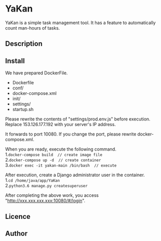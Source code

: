 YaKan
====

YaKan is a simple task management tool.
It has a feature to automatically count man-hours of tasks.

## Description

## Install
We have prepared DockerFile.
* Dockerfile
* conf/
* docker-compose.xml
* init/
* settings/
* startup.sh

Please rewrite the contents of "settings/prod.env.js" before execution.
Replace 153.126.177.192 with your server's IP address.

It forwards to port 10080.
If you change the port, please rewrite docker-compose.xml.

When you are ready, execute the following command.  
1.`docker-compose build  // create image file`  
2.`docker-compose up -d  // create container`  
3.`docker exec -it yakan-main /bin/bash  // execute`  

After execution, create a Django administrator user in the container.  
1.`cd /home/java/app/YaKan`  
2.`python3.6 manage.py createsuperuser`  


After completing the above work, you access "http://xxx.xxx.xxx.xxx:10080/#/login".

## Licence

## Author
